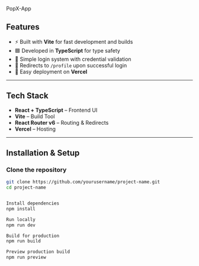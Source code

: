 PopX-App



## Features

- ⚡ Built with **Vite** for fast development and builds  
- 🟦 Developed in **TypeScript** for type safety  
- 🔐 Simple login system with credential validation  
- 🔄 Redirects to `/profile` upon successful login  
- 🚀 Easy deployment on **Vercel**

---

## Tech Stack

- **React + TypeScript** – Frontend UI  
- **Vite** – Build Tool  
- **React Router v6** – Routing & Redirects  
- **Vercel** – Hosting

---

## Installation & Setup

### Clone the repository
```bash
git clone https://github.com/yourusername/project-name.git
cd project-name


Install dependencies
npm install

Run locally
npm run dev

Build for production
npm run build

Preview production build
npm run preview
